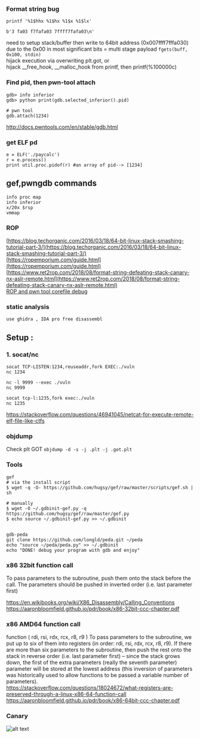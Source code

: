 
### Format string bug
```
printf '%1$hhx %1$hx %1$x %1$lx'

b'3 fa03 f7fafa03 7ffff7fafa03\n'
``` 
need to setup stack/buffer then write to 64bit address (0x007ffff7fffa030) due to the 0x00 in most significant bits = multi stage payload `fgets(buff, 0x100, stdin)`</br>
hijack execution via overwriting plt.got, or </br>
hijack __free_hook, __malloc_hook from printf, then printf(%100000c)

### Find pid, then pwn-tool attach
```
gdb> info inferior
gdb> python print(gdb.selected_inferior().pid)

# pwn tool
gdb.attach(1234)
```
http://docs.pwntools.com/en/stable/gdb.html

### get ELF pd
```
e = ELF('./paycalc')
r = e.process()
print util.proc.pidof(r) #an array of pid--> [1234] 
```

## gef,pwngdb commands
```
info proc map
info inferior
x/20x $rsp
vmmap
```

### ROP

[https://blog.techorganic.com/2016/03/18/64-bit-linux-stack-smashing-tutorial-part-3/](https://blog.techorganic.com/2016/03/18/64-bit-linux-stack-smashing-tutorial-part-3/) </br>
[https://ropemporium.com/guide.html](https://ropemporium.com/guide.html) </br>
[https://www.ret2rop.com/2018/08/format-string-defeating-stack-canary-nx-aslr-remote.html](https://www.ret2rop.com/2018/08/format-string-defeating-stack-canary-nx-aslr-remote.html) </br>
[ROP and pwn tool corefile debug](https://medium.com/@iseethieves/intro-to-rop-rop-emporium-split-9b2ec6d4db08) </br>


### static analysis
```
use ghidra , IDA pro free disassembl

```

## Setup :
### 1. socat/nc
```
socat TCP-LISTEN:1234,reuseaddr,fork EXEC:./vuln
nc 1234

nc -l 9999 --exec ./vuln
nc 9999

socat tcp-l:1235,fork exec:./vuln
nc 1235
``` 
https://stackoverflow.com/questions/46941045/netcat-for-execute-remote-elf-file-like-ctfs


### objdump
Check plt GOT
```objdump -d -s -j .plt -j .got.plt```

### Tools
```
gef
# via the install script
$ wget -q -O- https://github.com/hugsy/gef/raw/master/scripts/gef.sh | sh

# manually
$ wget -O ~/.gdbinit-gef.py -q https://github.com/hugsy/gef/raw/master/gef.py
$ echo source ~/.gdbinit-gef.py >> ~/.gdbinit


gdb-peda
git clone https://github.com/longld/peda.git ~/peda
echo "source ~/peda/peda.py" >> ~/.gdbinit
echo "DONE! debug your program with gdb and enjoy"
```
### x86 32bit function call
To pass parameters to the subroutine, push them onto the stack before the call. The parameters
should be pushed in inverted order (i.e. last parameter first)

https://en.wikibooks.org/wiki/X86_Disassembly/Calling_Conventions </br>
https://aaronbloomfield.github.io/pdr/book/x86-32bit-ccc-chapter.pdf </br>

### x86 AMD64 function call
function ( rdi, rsi, rdx, rcx, r8, r9 )
To pass parameters to the subroutine, we put up to six of them into registers (in order: rdi, rsi,
rdx, rcx, r8, r9). If there are more than six parameters to the subroutine, then push the rest onto
the stack in reverse order (i.e. last parameter first) – since the stack grows down, the first of the
extra parameters (really the seventh parameter) parameter will be stored at the lowest address (this
inversion of parameters was historically used to allow functions to be passed a variable number of
parameters). </br>
https://stackoverflow.com/questions/18024672/what-registers-are-preserved-through-a-linux-x86-64-function-call </br>
https://aaronbloomfield.github.io/pdr/book/x86-64bit-ccc-chapter.pdf </br>

### Canary
![alt text](canary.jpg "Canary") </br>